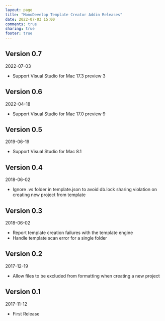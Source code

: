 ```yaml
---
layout: page
title: "MonoDevelop Template Creator Addin Releases"
date: 2022-07-03 15:00
comments: true
sharing: true
footer: true
---
```


## Version 0.7

2022-07-03

 * Support Visual Studio for Mac 17.3 preview 3

## Version 0.6

2022-04-18

 * Support Visual Studio for Mac 17.0 preview 9

## Version 0.5

2019-06-19

 * Support Visual Studio for Mac 8.1


## Version 0.4

2018-06-02

 * Ignore .vs folder in template.json to avoid db.lock sharing violation on creating new project from template

## Version 0.3

2018-06-02

 * Report template creation failures with the template engine
 * Handle template scan error for a single folder

## Version 0.2

2017-12-19

 * Allow files to be excluded from formatting when creating a new project

## Version 0.1

2017-11-12

 * First Release
 